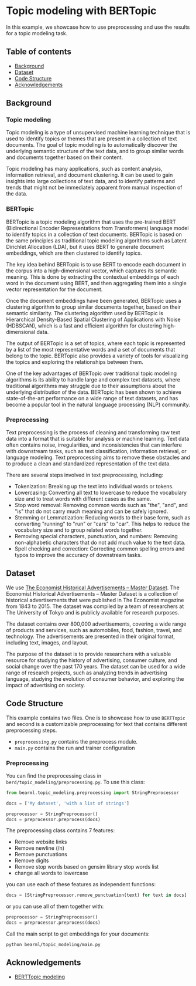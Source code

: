 # Topic modeling with BERTopic

In this example, we showcase how to use preprocessing and use the results for a topic modeling task.

## Table of contents
* [Background](#background)
* [Dataset](#dataset)
* [Code Structure](#code-structure)
* [Acknowledgements](#Acknowledgements)

## Background

### Topic modeling

Topic modeling is a type of unsupervised machine learning technique that is used to identify topics or themes that are
present in a collection of text documents. The goal of topic modeling is to automatically discover the underlying
semantic structure of the text data, and to group similar words and documents together based on their content.

Topic modeling has many applications, such as content analysis, information retrieval, and document clustering. It can
be used to gain insights into large collections of text data, and to identify patterns and trends that might not be
immediately apparent from manual inspection of the data.

### BERTopic

BERTopic is a topic modeling algorithm that uses the pre-trained BERT (Bidirectional Encoder Representations from
Transformers) language model to identify topics in a collection of text documents. BERTopic is based on the same
principles as traditional topic modeling algorithms such as Latent Dirichlet Allocation (LDA), but it uses BERT to
generate document embeddings, which are then clustered to identify topics.

The key idea behind BERTopic is to use BERT to encode each document in the corpus into a high-dimensional vector, which
captures its semantic meaning. This is done by extracting the contextual embeddings of each word in the document using
BERT, and then aggregating them into a single vector representation for the document.

Once the document embeddings have been generated, BERTopic uses a clustering algorithm to group similar documents
together, based on their semantic similarity. The clustering algorithm used by BERTopic is Hierarchical Density-Based
Spatial Clustering of Applications with Noise (HDBSCAN), which is a fast and efficient algorithm for clustering
high-dimensional data.

The output of BERTopic is a set of topics, where each topic is represented by a list of the most representative words
and a set of documents that belong to the topic. BERTopic also provides a variety of tools for visualizing the topics
and exploring the relationships between them.

One of the key advantages of BERTopic over traditional topic modeling algorithms is its ability to handle large and
complex text datasets, where traditional algorithms may struggle due to their assumptions about the underlying
distribution of the data. BERTopic has been shown to achieve state-of-the-art performance on a wide range of text
datasets, and has become a popular tool in the natural language processing (NLP) community.

### Preprocessing

Text preprocessing is the process of cleaning and transforming raw text data into a format that is suitable for analysis
or machine learning. Text data often contains noise, irregularities, and inconsistencies that can interfere with
downstream tasks, such as text classification, information retrieval, or language modeling. Text preprocessing aims to
remove these obstacles and to produce a clean and standardized representation of the text data.

There are several steps involved in text preprocessing, including:

- Tokenization: Breaking up the text into individual words or tokens.
- Lowercasing: Converting all text to lowercase to reduce the vocabulary size and to treat words with different cases as the same.
- Stop word removal: Removing common words such as "the", "and", and "is" that do not carry much meaning and can be safely ignored.
- Stemming or Lemmatization: Reducing words to their base form, such as converting "running" to "run" or "cars" to "car". This helps to reduce the vocabulary size and to group related words together.
- Removing special characters, punctuation, and numbers: Removing non-alphabetic characters that do not add much value to the text data.
- Spell checking and correction: Correcting common spelling errors and typos to improve the accuracy of downstream tasks.

## Dataset

We use [The Economist Historical Advertisements – Master Dataset](https://www.berd-nfdi.de/2021/11/03/dataset-on-historical-advertisements-of-the-economist-released-now/).
The Economist Historical Advertisements – Master Dataset is a collection of historical advertisements that were
published in The Economist magazine from 1843 to 2015. The dataset was compiled by a team of researchers at The
University of Tokyo and is publicly available for research purposes.

The dataset contains over 800,000 advertisements, covering a wide range of products and services, such as automobiles,
food, fashion, travel, and technology. The advertisements are presented in their original format, including text, images,
and layout.

The purpose of the dataset is to provide researchers with a valuable resource for studying the history of advertising,
consumer culture, and social change over the past 170 years. The dataset can be used for a wide range of research
projects, such as analyzing trends in advertising language, studying the evolution of consumer behavior, and exploring
the impact of advertising on society.

## Code Structure

This example contains two files. One is to showcase how to use `BERTTopic` and second is a customizable preprocessing for
text that contains different preprocessing steps.

- `preprocessing.py` contains the preprocess module.
- `main.py` contains the run and trainer configuration

### Preprocessing

You can find the preprocessing class in `berd/topic_modeling/preprocessing.py`.
To use this class:

```python
from bearml.topic_modeling.preprocessing import StringPreprocessor

docs = ['My dataset', 'with a list of strings']

preprocessor = StringPreprocessor()
docs = preprocessor.preprocess(docs)
```

The preprocessing class contains 7 features:

 - Remove website links
 - Remove newline (/n)
 - Remove punctuations
 - Remove digits
 - Remove stop words based on gensim library stop words list
 - change all words to lowercase

you can use each of these features as independent functions:

 ```python
docs = [StringPreprocessor.remove_punctuation(text) for text in docs]
```
or you can use all of them together with:

```python
preprocessor = StringPreprocessor()
docs = preprocessor.preprocess(docs)
```

Call the main script to get embeddings for your documents:

```shell
python bearml/topic_modeling/main.py
```

## Acknowledgements

- [BERTTopic modeling](https://github.com/MaartenGr/BERTopic)
